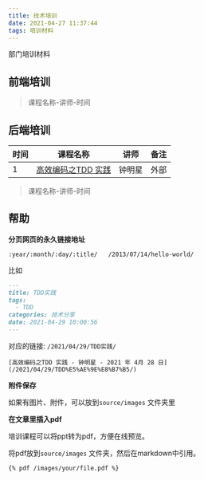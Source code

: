 ```yaml
---
title: 技术培训
date: 2021-04-27 11:37:44
tags: 培训材料
---
```


部门培训材料

## 前端培训

>课程名称-讲师-时间

## 后端培训

| 时间 | 课程名称 | 讲师 | 备注 |
| ---- | -------- | ---- | -------- |
|   1   |    [高效编码之TDD 实践](/2021/04/29/TDD%E5%AE%9E%E8%B7%B5/)     |   钟明星   |    外部      |


>课程名称-讲师-时间


## 帮助


**分页网页的永久链接地址**

    :year/:month/:day/:title/	/2013/07/14/hello-world/

比如

```markdown
---
title: TDD实践
tags:
  - TDD
categories: 技术分享
date: 2021-04-29 10:00:56
---
```

对应的链接: `/2021/04/29/TDD实践/`

    [高效编码之TDD 实践 - 钟明星 - 2021 年 4月 28 日](/2021/04/29/TDD%E5%AE%9E%E8%B7%B5/)

**附件保存**

如果有图片、附件，可以放到`source/images` 文件夹里

**在文章里插入pdf**

培训课程可以将ppt转为pdf，方便在线预览。

将pdf放到`source/images` 文件夹，然后在markdown中引用。

```markdown
{% pdf /images/your/file.pdf %}
``` 